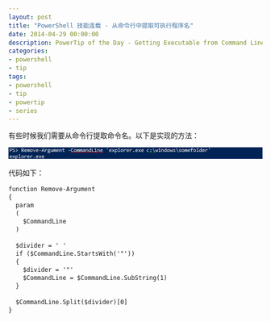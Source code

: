 ```yaml
---
layout: post
title: "PowerShell 技能连载 - 从命令行中提取可执行程序名"
date: 2014-04-29 00:00:00
description: PowerTip of the Day - Getting Executable from Command Line
categories:
- powershell
- tip
tags:
- powershell
- tip
- powertip
- series
---
```

有些时候我们需要从命令行提取命令名。以下是实现的方法：

![](/img/2014-04-29-getting-executable-from-command-line-001.png)

代码如下：

    function Remove-Argument
    {
      param
      (
        $CommandLine
      )
      
      $divider = ' '
      if ($CommandLine.StartsWith('"')) 
      { 
        $divider = '"'
        $CommandLine = $CommandLine.SubString(1)
      }
      
      $CommandLine.Split($divider)[0]
    } 

<!--本文国际来源：[Getting Executable from Command Line](http://community.idera.com/powershell/powertips/b/tips/posts/getting-executable-from-command-line)-->
